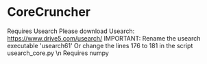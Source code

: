 # CoreCruncher
Requires Usearch
Please download Usearch: https://www.drive5.com/usearch/
IMPORTANT: Rename the usearch executable 'usearch61'
Or change the lines 176 to 181 in the script usearch_core.py
\n
Requires numpy
